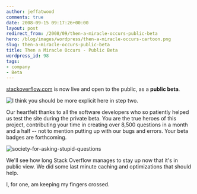 ```yaml
---
author: jeffatwood
comments: true
date: 2008-09-15 09:17:26+00:00
layout: post
redirect_from: /2008/09/then-a-miracle-occurs-public-beta
hero: /blog/images/wordpress/then-a-miracle-occurs-cartoon.png
slug: then-a-miracle-occurs-public-beta
title: Then a Miracle Occurs - Public Beta
wordpress_id: 98
tags:
- company
- Beta
---
```



[stackoverflow.com](http://stackoverflow.com) is now live and open to the public, as a **public beta**.



![I think you should be more explicit here in step two.](/blog/images/wordpress/then-a-miracle-occurs-cartoon.png)






Our heartfelt thanks to all the software developers who so patiently helped us test the site during the private beta. You are the true heroes of this project, contributing your time in creating over 8,500 questions in a month and a half -- not to mention putting up with our bugs and errors. Your beta badges are forthcoming.



![society-for-asking-stupid-questions](/blog/images/wordpress/stupid.jpg)



We'll see how long Stack Overflow manages to stay up now that it's in public view. We did some last minute caching and optimizations that should help.



I, for one, am keeping my fingers crossed.

